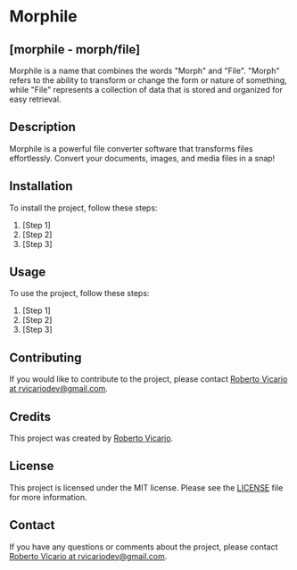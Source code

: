 # Morphile

## [morphile - morph/file]
Morphile is a name that combines the words "Morph" and "File". "Morph" refers to the ability to transform or change the form or nature of something, while "File" represents a collection of data that is stored and organized for easy retrieval.

## Description
Morphile is a powerful file converter software that transforms files effortlessly. Convert your documents, images, and media files in a snap!

## Installation
To install the project, follow these steps:
<ol>
    <li>[Step 1]</li>
    <li>[Step 2]</li>
    <li>[Step 3]</li>
</ol>

## Usage
To use the project, follow these steps:

<ol>
    <li>[Step 1]</li>
    <li>[Step 2]</li>
    <li>[Step 3]</li>
</ol>

## Contributing
If you would like to contribute to the project, please contact <u><a href="mailto:'rvicariodev@gmail.com'">Roberto Vicario at rvicariodev@gmail.com</a></u>.

## Credits
This project was created by <u>Roberto Vicario</u>.

## License
This project is licensed under the MIT license. Please see the <u>LICENSE</u> file for more information.

## Contact

If you have any questions or comments about the project, please contact <u><a href="mailto:'rvicariodev@gmail.com'">Roberto Vicario at  rvicariodev@gmail.com</a></u>.